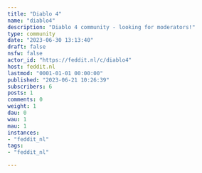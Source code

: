```yaml
---
title: "Diablo 4" 
name: "diablo4"
description: "Diablo 4 community - looking for moderators!"
type: community
date: "2023-06-30 13:13:40"
draft: false
nsfw: false
actor_id: "https://feddit.nl/c/diablo4"
host: feddit.nl
lastmod: "0001-01-01 00:00:00"
published: "2023-06-21 10:26:39"
subscribers: 6
posts: 1
comments: 0
weight: 1
dau: 0
wau: 1
mau: 1
instances:
- "feddit_nl"
tags: 
- "feddit_nl"

---
```

